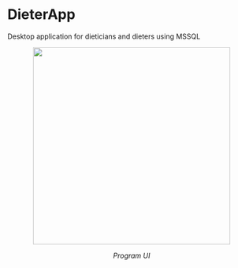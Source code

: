 # DieterApp
Desktop application for dieticians and dieters using MSSQL 

<p align="center">
       <img src= "https://s10.gifyu.com/images/dieterapp.gif" width="400" height="400" align = center>
       <p align="center"> <i>Program UI</i> </p>
</p>
